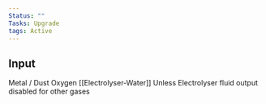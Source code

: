 ```yaml
---
Status: ""
Tasks: Upgrade
tags: Active
---
```

## Input
Metal / Dust
Oxygen [[Electrolyser-Water]]
Unless Electrolyser fluid output disabled for other gases